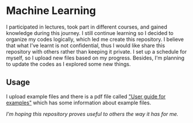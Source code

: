 # Machine Learning
I participated in lectures, took part in different courses, and gained knowledge during this journey. 
I still continue learning so I decided to organize my codes logically, which led me create this repository. 
I believe that what I’ve learnt is not confidential, thus I would like share this repository with others rather than keeping it private.
I set up a schedule for myself, so I upload new files based on my progress. 
Besides, I'm planning to update the codes as I explored some new things. 

## Usage

I upload example files and there is a pdf file called ["User guide for examples"](https://github.com/ggokcenn/MachineLearning/blob/master/User%20guide%20for%20examples.pdf) which has some information about example files.



*I’m hoping this repository proves useful to others the way it has for me.*
